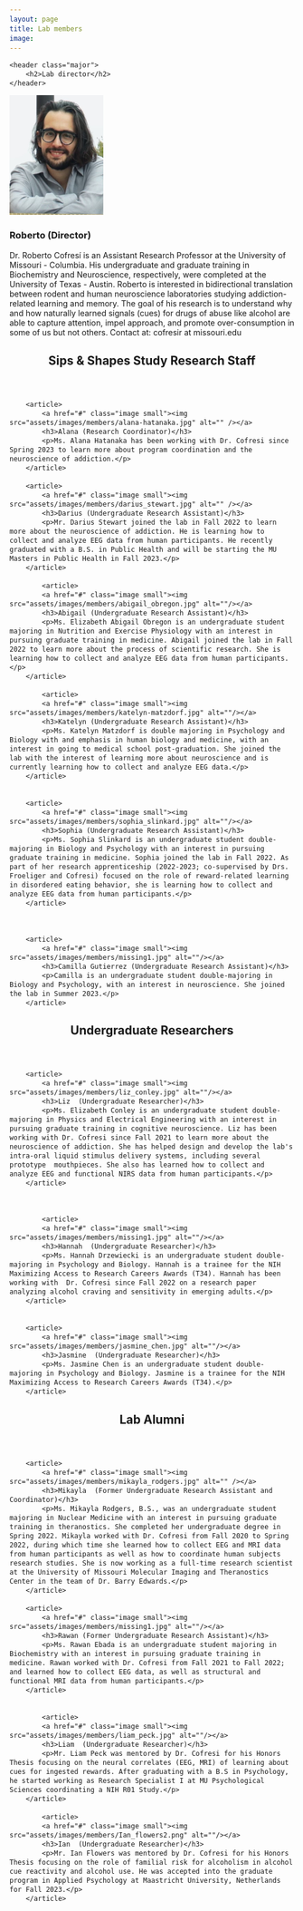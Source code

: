 ```yaml
---
layout: page
title: Lab members
image: 
---
```

<section>

	<header class="major">
		<h2>Lab director</h2>
	</header>
	
	
<div>
			<a href="#" class="image small"><img src="assets/images/members/roberto_cofresi.png" alt="" /></a>
			<h3>Roberto (Director)</h3>
			<p>Dr. Roberto Cofresí is an Assistant Research Professor at the University of Missouri - Columbia. His undergraduate and graduate training in Biochemistry and Neuroscience, respectively, were completed at the University of Texas - Austin. Roberto is interested in  bidirectional translation between rodent and human neuroscience laboratories studying addiction-related learning and memory. The goal of his research is to understand why and how naturally learned signals (cues) for drugs of abuse like alcohol are able to capture attention, impel approach, and promote over-consumption in some of us but not others. Contact at: cofresir at missouri.edu</p>
		
</div>
</section>
		
		
		
		
<section>
	<header class="major">
		<h2>Sips & Shapes Study Research Staff </h2>
	</header>
	
<div class="posts">

		<article>
			<a href="#" class="image small"><img src="assets/images/members/alana-hatanaka.jpg" alt="" /></a>
			<h3>Alana (Research Coordinator)</h3>
			<p>Ms. Alana Hatanaka has been working with Dr. Cofresi since Spring 2023 to learn more about program coordination and the neuroscience of addiction.</p>
		</article>
		
		<article>
			<a href="#" class="image small"><img src="assets/images/members/darius_stewart.jpg" alt="" /></a>
			<h3>Darius (Undergraduate Research Assistant)</h3>
			<p>Mr. Darius Stewart joined the lab in Fall 2022 to learn more about the neuroscience of addiction. He is learning how to collect and analyze EEG data from human participants. He recently graduated with a B.S. in Public Health and will be starting the MU Masters in Public Health in Fall 2023.</p>
		</article>
		
			<article>
			<a href="#" class="image small"><img src="assets/images/members/abigail_obregon.jpg" alt=""/></a>
			<h3>Abigail (Undergraduate Research Assistant)</h3>
			<p>Ms. Elizabeth Abigail Obregon is an undergraduate student majoring in Nutrition and Exercise Physiology with an interest in pursuing graduate training in medicine. Abigail joined the lab in Fall 2022 to learn more about the process of scientific research. She is learning how to collect and analyze EEG data from human participants.</p>
		</article>
		
			<article>
			<a href="#" class="image small"><img src="assets/images/members/katelyn-matzdorf.jpg" alt=""/></a>
			<h3>Katelyn (Undergraduate Research Assistant)</h3>
			<p>Ms. Katelyn Matzdorf is double majoring in Psychology and Biology with and emphasis in human biology and medicine, with an interest in going to medical school post-graduation. She joined the lab with the interest of learning more about neuroscience and is currently learning how to collect and analyze EEG data.</p>
		</article>
		
		
		<article>
			<a href="#" class="image small"><img src="assets/images/members/sophia_slinkard.jpg" alt=""/></a>
			<h3>Sophia (Undergraduate Research Assistant)</h3>
			<p>Ms. Sophia Slinkard is an undergraduate student double-majoring in Biology and Psychology with an interest in pursuing graduate training in medicine. Sophia joined the lab in Fall 2022. As part of her research apprenticeship (2022-2023; co-supervised by Drs. Froeliger and Cofresi) focused on the role of reward-related learning in disordered eating behavior, she is learning how to collect and analyze EEG data from human participants.</p>
		</article>
		
		
			
		<article>
			<a href="#" class="image small"><img src="assets/images/members/missing1.jpg" alt=""/></a>
			<h3>Camilla Gutierrez (Undergraduate Research Assistant)</h3>
			<p>Camilla is an undergraduate student double-majoring in Biology and Psychology, with an interest in neuroscience. She joined the lab in Summer 2023.</p>
		</article>
		

</div>
</section>





		
<section>
	<header class="major">
		<h2>Undergraduate Researchers </h2>
	</header>
	
<div class="posts">

		<article>
			<a href="#" class="image small"><img src="assets/images/members/liz_conley.jpg" alt=""/></a>
			<h3>Liz  (Undergraduate Researcher)</h3>
			<p>Ms. Elizabeth Conley is an undergraduate student double-majoring in Physics and Electrical Engineering with an interest in pursuing graduate training in cognitive neuroscience. Liz has been working with Dr. Cofresi since Fall 2021 to learn more about the neuroscience of addiction. She has helped design and develop the lab's intra-oral liquid stimulus delivery systems, including several prototype  mouthpieces. She also has learned how to collect and analyze EEG and functional NIRS data from human participants.</p>
		</article>
		
	
		
			<article>
			<a href="#" class="image small"><img src="assets/images/members/missing1.jpg" alt=""/></a>
			<h3>Hannah  (Undergraduate Researcher)</h3>
			<p>Ms. Hannah Drzewiecki is an undergraduate student double-majoring in Psychology and Biology. Hannah is a trainee for the NIH Maximizing Access to Research Careers Awards (T34). Hannah has been working with  Dr. Cofresi since Fall 2022 on a research paper analyzing alcohol craving and sensitivity in emerging adults.</p>
		</article>
		
		
		<article>
			<a href="#" class="image small"><img src="assets/images/members/jasmine_chen.jpg" alt=""/></a>
			<h3>Jasmine  (Undergraduate Researcher)</h3>
			<p>Ms. Jasmine Chen is an undergraduate student double-majoring in Psychology and Biology. Jasmine is a trainee for the NIH Maximizing Access to Research Careers Awards (T34).</p>
		</article>
		

</div>
</section>




		
<section>
	<header class="major">
		<h2>Lab Alumni </h2>
	</header>
	
<div class="posts">

		<article>
			<a href="#" class="image small"><img src="assets/images/members/mikayla_rodgers.jpg" alt="" /></a>
			<h3>Mikayla  (Former Undergraduate Research Assistant and Coordinator)</h3>
			<p>Ms. Mikayla Rodgers, B.S., was an undergraduate student majoring in Nuclear Medicine with an interest in pursuing graduate training in theranostics. She completed her undergraduate degree in Spring 2022. Mikayla worked with Dr. Cofresi from Fall 2020 to Spring 2022, during which time she learned how to collect EEG and MRI data from human participants as well as how to coordinate human subjects research studies. She is now working as a full-time research scientist at the University of Missouri Molecular Imaging and Theranostics Center in the team of Dr. Barry Edwards.</p>
		</article>
		
		<article>
			<a href="#" class="image small"><img src="assets/images/members/missing1.jpg" alt=""/></a>
			<h3>Rawan (Former Undergraduate Research Assistant)</h3>
			<p>Ms. Rawan Ebada is an undergraduate student majoring in Biochemistry with an interest in pursuing graduate training in medicine. Rawan worked with Dr. Cofresi from Fall 2021 to Fall 2022; and learned how to collect EEG data, as well as structural and functional MRI data from human participants.</p>
		</article>
		
		
			<article>
			<a href="#" class="image small"><img src="assets/images/members/liam_peck.jpg" alt=""/></a>
			<h3>Liam  (Undergraduate Researcher)</h3>
			<p>Mr. Liam Peck was mentored by Dr. Cofresi for his Honors Thesis focusing on the neural correlates (EEG, MRI) of learning about cues for ingested rewards. After graduating with a B.S in Psychology, he started working as Research Specialist I at MU Psychological Sciences coordinating a NIH R01 Study.</p>
		</article>
		
			<article>
			<a href="#" class="image small"><img src="assets/images/members/Ian_flowers2.png" alt=""/></a>
			<h3>Ian  (Undergraduate Researcher)</h3>
			<p>Mr. Ian Flowers was mentored by Dr. Cofresi for his Honors Thesis focusing on the role of familial risk for alcoholism in alcohol cue reactivity and alcohol use. He was accepted into the graduate program in Applied Psychology at Maastricht University, Netherlands for Fall 2023.</p>
		</article>

</div>
</section>


